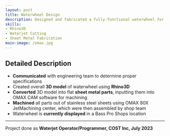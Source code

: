 ```yaml
---
layout: post
title: Waterwheel Design
description: Designed and fabricated a fully-functional waterwheel for use in a nature display
skills: 
- Rhino3D
- Waterjet Cutting
- Sheet Metal Fabrication
main-image: /omax.jpg 
---
```

## Detailed Description
- **Communicated** with engineering team to determine proper specifications
- Created overall **3D model** of waterwheel using **Rhino3D**
- **Converted** 3D model into flat **sheet metal parts**, inputting them into OMAX CAM software for machining
- **Machined** all parts out of stainless steel sheets using OMAX 80X JetMachining center, which were then assembled by shop team
- Waterwheel is **currently displayed** in a Bass Pro Shops location

---

Project done as **Waterjet Operator/Programmer, COST Inc, July 2023**
